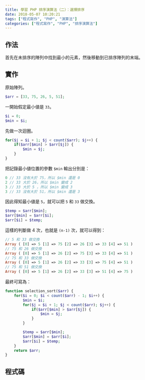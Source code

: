 ```yaml
---
title: 學習 PHP 排序演算法（二）：選擇排序
date: 2018-05-07 10:20:21
tags: ["程式寫作", "PHP", "演算法"]
categories: ["程式寫作", "PHP", "排序演算法"]
---
```


## 作法
首先在未排序的陣列中找到最小的元素，然後移動到已排序陣列的末端。

## 實作
原始陣列。
```PHP
$arr = [33, 75, 26, 5, 51];
```
一開始假定最小値是 `33`。
```PHP
$i = 0;
$min = $i;
```
先做一次迴圈。
```PHP
for($j = $i + 1; $j < count($arr); $j++) {
    if($arr[$min] > $arr[$j]) {
        $min = $j;
    }
}
```
把記錄最小値位置的參數 `$min` 輸出分別是：
```PHP
0 // 33 沒有大於 75，所以 $min 還是 0
2 // 33 大於 26，所以 $min 變成 2
3 // 33 大於 5 ，所以 $min 變成 3
3 // 33 沒有大於 51，所以 $min 還是 3
```
因此得知最小値是 `5`，就可以把 `5` 和 `33` 做交換。
```PHP
$temp = $arr[$min];
$arr[$min] = $arr[$i];
$arr[$i] = $temp;
```
這樣的判斷做 4 次，也就是 `(n-1)` 次，就可以得到：
```PHP
// 5 和 33 做交換
Array ( [0] => 5 [1] => 75 [2] => 26 [3] => 33 [4] => 51 ) 
// 75 和 26 做交換
Array ( [0] => 5 [1] => 26 [2] => 75 [3] => 33 [4] => 51 ) 
// 75 和 33 做交換
Array ( [0] => 5 [1] => 26 [2] => 33 [3] => 75 [4] => 51 ) 
// 75 和 51 做交換
Array ( [0] => 5 [1] => 26 [2] => 33 [3] => 51 [4] => 75 )
```
最終可寫為：
```PHP
function selection_sort($arr) {
    for($i = 0; $i < count($arr) - 1; $i++) {
        $min = $i;
        for($j = $i + 1; $j < count($arr); $j++) {
            if($arr[$min] > $arr[$j]) {
                $min = $j;
            }
        }

        $temp = $arr[$min];
        $arr[$min] = $arr[$i];
        $arr[$i] = $temp;
    }
    return $arr;
}
```

## 程式碼
<script src="https://gist.github.com/memochou1993/9f3c7f24d38b12207c17d1b99c575a99.js"></script>